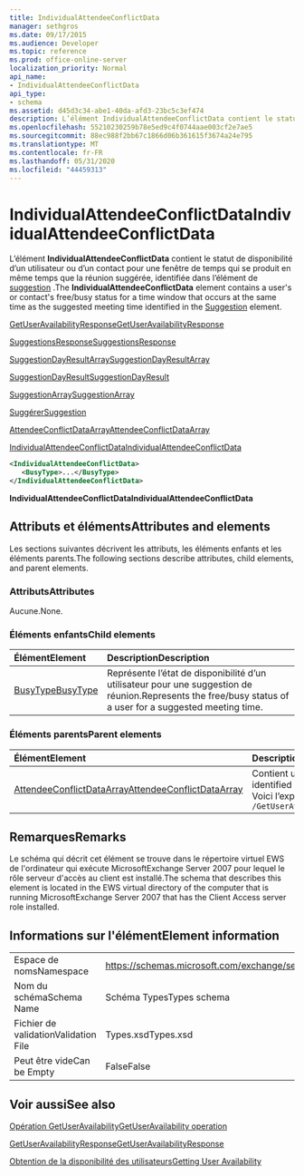 ```yaml
---
title: IndividualAttendeeConflictData
manager: sethgros
ms.date: 09/17/2015
ms.audience: Developer
ms.topic: reference
ms.prod: office-online-server
localization_priority: Normal
api_name:
- IndividualAttendeeConflictData
api_type:
- schema
ms.assetid: d45d3c34-abe1-40da-afd3-23bc5c3ef474
description: L’élément IndividualAttendeeConflictData contient le statut de disponibilité d’un utilisateur ou d’un contact pour une fenêtre de temps qui se produit en même temps que la réunion suggérée, identifiée dans l’élément de suggestion.
ms.openlocfilehash: 55210230259b78e5ed9c4f0744aae003cf2e7ae5
ms.sourcegitcommit: 88ec988f2bb67c1866d06b361615f3674a24e795
ms.translationtype: MT
ms.contentlocale: fr-FR
ms.lasthandoff: 05/31/2020
ms.locfileid: "44459313"
---
```

# <a name="individualattendeeconflictdata"></a><span data-ttu-id="fa9d5-103">IndividualAttendeeConflictData</span><span class="sxs-lookup"><span data-stu-id="fa9d5-103">IndividualAttendeeConflictData</span></span>

<span data-ttu-id="fa9d5-104">L’élément **IndividualAttendeeConflictData** contient le statut de disponibilité d’un utilisateur ou d’un contact pour une fenêtre de temps qui se produit en même temps que la réunion suggérée, identifiée dans l’élément de [suggestion](suggestion.md) .</span><span class="sxs-lookup"><span data-stu-id="fa9d5-104">The **IndividualAttendeeConflictData** element contains a user's or contact's free/busy status for a time window that occurs at the same time as the suggested meeting time identified in the [Suggestion](suggestion.md) element.</span></span> 
  
[<span data-ttu-id="fa9d5-105">GetUserAvailabilityResponse</span><span class="sxs-lookup"><span data-stu-id="fa9d5-105">GetUserAvailabilityResponse</span></span>](getuseravailabilityresponse.md)
  
[<span data-ttu-id="fa9d5-106">SuggestionsResponse</span><span class="sxs-lookup"><span data-stu-id="fa9d5-106">SuggestionsResponse</span></span>](suggestionsresponse.md)
  
[<span data-ttu-id="fa9d5-107">SuggestionDayResultArray</span><span class="sxs-lookup"><span data-stu-id="fa9d5-107">SuggestionDayResultArray</span></span>](suggestiondayresultarray.md)
  
[<span data-ttu-id="fa9d5-108">SuggestionDayResult</span><span class="sxs-lookup"><span data-stu-id="fa9d5-108">SuggestionDayResult</span></span>](suggestiondayresult.md)
  
[<span data-ttu-id="fa9d5-109">SuggestionArray</span><span class="sxs-lookup"><span data-stu-id="fa9d5-109">SuggestionArray</span></span>](suggestionarray.md)
  
[<span data-ttu-id="fa9d5-110">Suggérer</span><span class="sxs-lookup"><span data-stu-id="fa9d5-110">Suggestion</span></span>](suggestion.md)
  
[<span data-ttu-id="fa9d5-111">AttendeeConflictDataArray</span><span class="sxs-lookup"><span data-stu-id="fa9d5-111">AttendeeConflictDataArray</span></span>](attendeeconflictdataarray.md)
  
[<span data-ttu-id="fa9d5-112">IndividualAttendeeConflictData</span><span class="sxs-lookup"><span data-stu-id="fa9d5-112">IndividualAttendeeConflictData</span></span>](individualattendeeconflictdata.md)
  
```xml
<IndividualAttendeeConflictData>
   <BusyType>...</BusyType>
</IndividualAttendeeConflictData>
```

 <span data-ttu-id="fa9d5-113">**IndividualAttendeeConflictData**</span><span class="sxs-lookup"><span data-stu-id="fa9d5-113">**IndividualAttendeeConflictData**</span></span>
## <a name="attributes-and-elements"></a><span data-ttu-id="fa9d5-114">Attributs et éléments</span><span class="sxs-lookup"><span data-stu-id="fa9d5-114">Attributes and elements</span></span>

<span data-ttu-id="fa9d5-115">Les sections suivantes décrivent les attributs, les éléments enfants et les éléments parents.</span><span class="sxs-lookup"><span data-stu-id="fa9d5-115">The following sections describe attributes, child elements, and parent elements.</span></span>
  
### <a name="attributes"></a><span data-ttu-id="fa9d5-116">Attributs</span><span class="sxs-lookup"><span data-stu-id="fa9d5-116">Attributes</span></span>

<span data-ttu-id="fa9d5-117">Aucune.</span><span class="sxs-lookup"><span data-stu-id="fa9d5-117">None.</span></span>
  
### <a name="child-elements"></a><span data-ttu-id="fa9d5-118">Éléments enfants</span><span class="sxs-lookup"><span data-stu-id="fa9d5-118">Child elements</span></span>

|<span data-ttu-id="fa9d5-119">**Élément**</span><span class="sxs-lookup"><span data-stu-id="fa9d5-119">**Element**</span></span>|<span data-ttu-id="fa9d5-120">**Description**</span><span class="sxs-lookup"><span data-stu-id="fa9d5-120">**Description**</span></span>|
|:-----|:-----|
|[<span data-ttu-id="fa9d5-121">BusyType</span><span class="sxs-lookup"><span data-stu-id="fa9d5-121">BusyType</span></span>](busytype.md) <br/> |<span data-ttu-id="fa9d5-122">Représente l’état de disponibilité d’un utilisateur pour une suggestion de réunion.</span><span class="sxs-lookup"><span data-stu-id="fa9d5-122">Represents the free/busy status of a user for a suggested meeting time.</span></span>  <br/> |
   
### <a name="parent-elements"></a><span data-ttu-id="fa9d5-123">Éléments parents</span><span class="sxs-lookup"><span data-stu-id="fa9d5-123">Parent elements</span></span>

|<span data-ttu-id="fa9d5-124">**Élément**</span><span class="sxs-lookup"><span data-stu-id="fa9d5-124">**Element**</span></span>|<span data-ttu-id="fa9d5-125">**Description**</span><span class="sxs-lookup"><span data-stu-id="fa9d5-125">**Description**</span></span>|
|:-----|:-----|
|[<span data-ttu-id="fa9d5-126">AttendeeConflictDataArray</span><span class="sxs-lookup"><span data-stu-id="fa9d5-126">AttendeeConflictDataArray</span></span>](attendeeconflictdataarray.md) <br/> |<span data-ttu-id="fa9d5-127">Contient un tableau de données en conflit pour les participants identifiés dans le [GetUserAvailabilityRequest](getuseravailabilityrequest.md).</span><span class="sxs-lookup"><span data-stu-id="fa9d5-127">Contains an array of conflict data for attendees identified in the [GetUserAvailabilityRequest](getuseravailabilityrequest.md).</span></span>  <br/> <span data-ttu-id="fa9d5-128">Voici l’expression XPath de cet élément :</span><span class="sxs-lookup"><span data-stu-id="fa9d5-128">The following is the XPath expression to this element:</span></span>  <br/>  `/GetUserAvailabilityResponse/SuggestionsResponse/SuggestionDayResultArray/SuggestionDayResult[i]/SuggestionArray/Suggestion[i]/AttendeeConflictDataArray` <br/> |
   
## <a name="remarks"></a><span data-ttu-id="fa9d5-129">Remarques</span><span class="sxs-lookup"><span data-stu-id="fa9d5-129">Remarks</span></span>

<span data-ttu-id="fa9d5-130">Le schéma qui décrit cet élément se trouve dans le répertoire virtuel EWS de l'ordinateur qui exécute MicrosoftExchange Server 2007 pour lequel le rôle serveur d'accès au client est installé.</span><span class="sxs-lookup"><span data-stu-id="fa9d5-130">The schema that describes this element is located in the EWS virtual directory of the computer that is running MicrosoftExchange Server 2007 that has the Client Access server role installed.</span></span>
  
## <a name="element-information"></a><span data-ttu-id="fa9d5-131">Informations sur l'élément</span><span class="sxs-lookup"><span data-stu-id="fa9d5-131">Element information</span></span>

|||
|:-----|:-----|
|<span data-ttu-id="fa9d5-132">Espace de noms</span><span class="sxs-lookup"><span data-stu-id="fa9d5-132">Namespace</span></span>  <br/> |https://schemas.microsoft.com/exchange/services/2006/types  <br/> |
|<span data-ttu-id="fa9d5-133">Nom du schéma</span><span class="sxs-lookup"><span data-stu-id="fa9d5-133">Schema Name</span></span>  <br/> |<span data-ttu-id="fa9d5-134">Schéma Types</span><span class="sxs-lookup"><span data-stu-id="fa9d5-134">Types schema</span></span>  <br/> |
|<span data-ttu-id="fa9d5-135">Fichier de validation</span><span class="sxs-lookup"><span data-stu-id="fa9d5-135">Validation File</span></span>  <br/> |<span data-ttu-id="fa9d5-136">Types.xsd</span><span class="sxs-lookup"><span data-stu-id="fa9d5-136">Types.xsd</span></span>  <br/> |
|<span data-ttu-id="fa9d5-137">Peut être vide</span><span class="sxs-lookup"><span data-stu-id="fa9d5-137">Can be Empty</span></span>  <br/> |<span data-ttu-id="fa9d5-138">False</span><span class="sxs-lookup"><span data-stu-id="fa9d5-138">False</span></span>  <br/> |
   
## <a name="see-also"></a><span data-ttu-id="fa9d5-139">Voir aussi</span><span class="sxs-lookup"><span data-stu-id="fa9d5-139">See also</span></span>



[<span data-ttu-id="fa9d5-140">Opération GetUserAvailability</span><span class="sxs-lookup"><span data-stu-id="fa9d5-140">GetUserAvailability operation</span></span>](getuseravailability-operation.md)
  
[<span data-ttu-id="fa9d5-141">GetUserAvailabilityResponse</span><span class="sxs-lookup"><span data-stu-id="fa9d5-141">GetUserAvailabilityResponse</span></span>](getuseravailabilityresponse.md)


[<span data-ttu-id="fa9d5-142">Obtention de la disponibilité des utilisateurs</span><span class="sxs-lookup"><span data-stu-id="fa9d5-142">Getting User Availability</span></span>](https://msdn.microsoft.com/library/d4133fcb-9b0f-4e6b-aadf-a389da83516a%28Office.15%29.aspx)

